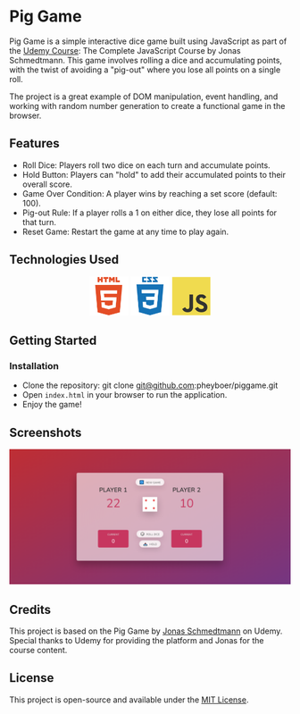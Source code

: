 # Pig Game
Pig Game is a simple interactive dice game built using JavaScript as part of the [Udemy Course](https://www.udemy.com/course/the-complete-javascript-course/): The Complete JavaScript Course by Jonas Schmedtmann. This game involves rolling a dice and accumulating points, with the twist of avoiding a "pig-out" where you lose all points on a single roll.

The project is a great example of DOM manipulation, event handling, and working with random number generation to create a functional game in the browser.


## Features
- Roll Dice: Players roll two dice on each turn and accumulate points.
- Hold Button: Players can "hold" to add their accumulated points to their overall score.
- Game Over Condition: A player wins by reaching a set score (default: 100).
- Pig-out Rule: If a player rolls a 1 on either dice, they lose all points for that turn.
- Reset Game: Restart the game at any time to play again.

## Technologies Used
<p align="center">
<img src="https://github.com/devicons/devicon/blob/master/icons/html5/html5-plain-wordmark.svg" alt="html5"  width="70" height="70"/>
<img src="https://github.com/devicons/devicon/blob/master/icons/css3/css3-plain-wordmark.svg" alt="css3" width="70" height="70"/>
<img src="https://github.com/devicons/devicon/blob/master/icons/javascript/javascript-original.svg" alt="javascript" width="70" height="70"/>
</p>

## Getting Started

### Installation
- Clone the repository: git clone git@github.com:pheyboer/piggame.git
- Open ```index.html``` in your browser to run the application.
- Enjoy the game!

## Screenshots
![Home Page](https://github.com/pheyboer/piggame/blob/main/piggame.png)

## Credits
This project is based on the Pig Game by [Jonas Schmedtmann](https://www.udemy.com/course/the-complete-javascript-course/) on Udemy. Special thanks to Udemy for providing the platform and Jonas for the course content.

## License
This project is open-source and available under the [MIT License](https://opensource.org/licenses/MIT).